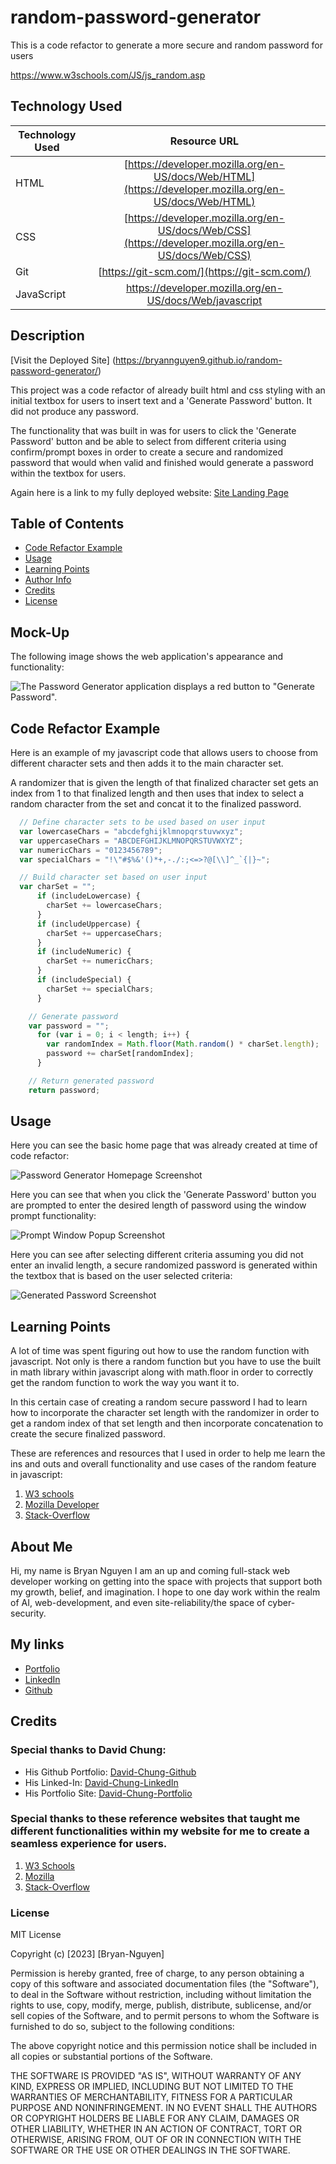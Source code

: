 # random-password-generator
This is a code refactor to generate a more secure and random password for users

https://www.w3schools.com/JS/js_random.asp

## Technology Used 

| Technology Used         | Resource URL           | 
| ------------- |:-------------:| 
| HTML    | [https://developer.mozilla.org/en-US/docs/Web/HTML](https://developer.mozilla.org/en-US/docs/Web/HTML) | 
| CSS     | [https://developer.mozilla.org/en-US/docs/Web/CSS](https://developer.mozilla.org/en-US/docs/Web/CSS)      |   
| Git | [https://git-scm.com/](https://git-scm.com/)     |  
| JavaScript | https://developer.mozilla.org/en-US/docs/Web/javascript |

## Description

[Visit the Deployed Site] (https://bryannguyen9.github.io/random-password-generator/)

This project was a code refactor of already built html and css styling with an initial textbox for users to insert text and a 'Generate Password' button. It did not produce any password. 

The functionality that was built in was for users to click the 'Generate Password' button and be able to select from different criteria using confirm/prompt boxes in order to create a secure and randomized password that would when valid and finished would generate a password within the textbox for users.

Again here is a link to my fully deployed website: 
[Site Landing Page](https://bryannguyen9.github.io/random-password-generator/)

## Table of Contents

* [Code Refactor Example](#code-refactor-example)
* [Usage](#usage)
* [Learning Points](#learning-points)
* [Author Info](#author-info)
* [Credits](#credits)
* [License](#license)

## Mock-Up

The following image shows the web application's appearance and functionality:

![The Password Generator application displays a red button to "Generate Password".](./Assets/03-javascript-challenge-demo.png)

## Code Refactor Example

Here is an example of my javascript code that allows users to choose from different character sets and then adds it to the main character set. 

A randomizer that is given the length of that finalized character set gets an index from 1 to that finalized length and then uses that index to select a random character from the set and concat it to the finalized password.

```javascript
  // Define character sets to be used based on user input
  var lowercaseChars = "abcdefghijklmnopqrstuvwxyz";
  var uppercaseChars = "ABCDEFGHIJKLMNOPQRSTUVWXYZ";
  var numericChars = "0123456789";
  var specialChars = "!\"#$%&'()*+,-./:;<=>?@[\\]^_`{|}~";

  // Build character set based on user input
  var charSet = "";
      if (includeLowercase) {
        charSet += lowercaseChars;
      }
      if (includeUppercase) {
        charSet += uppercaseChars;
      }
      if (includeNumeric) {
        charSet += numericChars;
      }
      if (includeSpecial) {
        charSet += specialChars;
      }

    // Generate password
    var password = "";
      for (var i = 0; i < length; i++) {
        var randomIndex = Math.floor(Math.random() * charSet.length);
        password += charSet[randomIndex];
      }

    // Return generated password
    return password;
```

## Usage
 
Here you can see the basic home page that was already created at time of code refactor:

![Password Generator Homepage Screenshot](./Assets/passwordgeneratorhomess.png)

Here you can see that when you click the 'Generate Password' button you are prompted to enter the desired length of password using the window prompt functionality:

![Prompt Window Popup Screenshot](./Assets/windowpromptss.png)

Here you can see after selecting different criteria assuming you did not enter an invalid length, a secure randomized password is generated within the textbox that is based on the user selected criteria:

![Generated Password Screenshot](./Assets/generatedpassword.png)


## Learning Points 

A lot of time was spent figuring out how to use the random function with javascript. Not only is there a random function but you have to use the built in math library within javascript along with math.floor in order to correctly get the random function to work the way you want it to.

In this certain case of creating a random secure password I had to learn how to incorporate the character set length with the randomizer in order to get a random index of that set length and then incorporate concatenation to create the secure finalized password.

These are references and resources that I used in order to help me learn the ins and outs and overall functionality and use cases of the random feature in javascript:

1. [W3 schools](https://www.w3schools.com/JS/js_random.asp)
2. [Mozilla Developer](https://developer.mozilla.org/en-US/docs/Web/JavaScript/Reference/Global_Objects/Math/random)
3. [Stack-Overflow](https://stackoverflow.com/questions/1527803/generating-random-whole-numbers-in-javascript-in-a-specific-range)

## About Me

Hi, my name is Bryan Nguyen I am an up and coming full-stack web developer working
on getting into the space with projects that support both my growth, belief, and imagination. I hope to one day work within the realm of AI, web-development, and even site-reliability/the space of cyber-security.

## My links

* [Portfolio](https://bryannguyen9.github.io/Bryan-Nguyen-Portfolio/)
* [LinkedIn](https://linkedin.com/in/bryannguyen9)
* [Github](https://github.com/bryannguyen9)


## Credits

### Special thanks to David Chung: 
 
 * His Github Portfolio: [David-Chung-Github](https://github.com/dchung13/)
 * His Linked-In: [David-Chung-LinkedIn](https://www.linkedin.com/in/david-chung-77141526b/)
 * His Portfolio Site: [David-Chung-Portfolio](https://dchung13.github.io/David-Chung-Portfolio/) 

### Special thanks to these reference websites that taught me different functionalities within my website for me to create a seamless experience for users.

1. [W3 Schools](https://www.w3schools.com/JS/js_random.asp)
2. [Mozilla](https://developer.mozilla.org/en-US/docs/Web/JavaScript/Reference/Global_Objects/Math/random)
3. [Stack-Overflow](https://stackoverflow.com/questions/1527803/generating-random-whole-numbers-in-javascript-in-a-specific-range)


### License

MIT License

Copyright (c) [2023] [Bryan-Nguyen]

Permission is hereby granted, free of charge, to any person obtaining a copy
of this software and associated documentation files (the "Software"), to deal
in the Software without restriction, including without limitation the rights
to use, copy, modify, merge, publish, distribute, sublicense, and/or sell
copies of the Software, and to permit persons to whom the Software is
furnished to do so, subject to the following conditions:

The above copyright notice and this permission notice shall be included in all
copies or substantial portions of the Software.

THE SOFTWARE IS PROVIDED "AS IS", WITHOUT WARRANTY OF ANY KIND, EXPRESS OR
IMPLIED, INCLUDING BUT NOT LIMITED TO THE WARRANTIES OF MERCHANTABILITY,
FITNESS FOR A PARTICULAR PURPOSE AND NONINFRINGEMENT. IN NO EVENT SHALL THE
AUTHORS OR COPYRIGHT HOLDERS BE LIABLE FOR ANY CLAIM, DAMAGES OR OTHER
LIABILITY, WHETHER IN AN ACTION OF CONTRACT, TORT OR OTHERWISE, ARISING FROM,
OUT OF OR IN CONNECTION WITH THE SOFTWARE OR THE USE OR OTHER DEALINGS IN THE
SOFTWARE.
